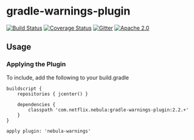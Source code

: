 gradle-warnings-plugin
================================
[![Build Status](https://travis-ci.org/nebula-plugins/gradle-warnings-plugin.svg?branch=master)](https://travis-ci.org/nebula-plugins/projects/gradle-warnings-plugin)
[![Coverage Status](https://coveralls.io/repos/nebula-plugins/gradle-warnings-plugin/badge.svg?branch=masterservice=github)](https://coveralls.io/github/nebula-plugins/projects/gradle-warnings-plugin?branch=master)
[![Gitter](https://badges.gitter.im/Join%20Chat.svg)](https://gitter.im/nebula-plugins/gradle-warnings-plugin?utm_source=badgeutm_medium=badgeutm_campaign=pr-badge)
[![Apache 2.0](https://img.shields.io/github/license/nebula-plugins/gradle-warnings-plugin.svg)](http://www.apache.org/licenses/LICENSE-2.0)



## Usage

### Applying the Plugin

To include, add the following to your build.gradle

    buildscript {
        repositories { jcenter() }

        dependencies {
            classpath 'com.netflix.nebula:gradle-warnings-plugin:2.2.+'
        }
    }

    apply plugin: 'nebula-warnings'